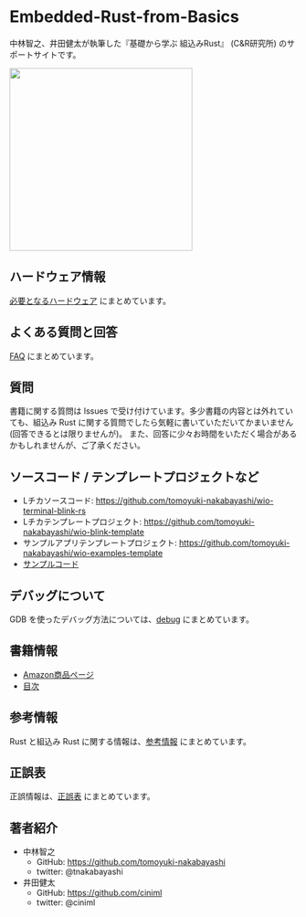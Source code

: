 # Embedded-Rust-from-Basics

中林智之、井田健太が執筆した『基礎から学ぶ 組込みRust』 (C&R研究所) のサポートサイトです。

<img src="https://github.com/tomoyuki-nakabayashi/Embedded-Rust-from-Basics/blob/main/book-cover.jpg" width="320">

## ハードウェア情報

[必要となるハードウェア](./hardware_requirements.md) にまとめています。

## よくある質問と回答

[FAQ](./faq.md) にまとめています。

## 質問

書籍に関する質問は Issues で受け付けています。多少書籍の内容とは外れていても、組込み Rust に関する質問でしたら気軽に書いていただいてかまいません (回答できるとは限りませんが)。
また、回答に少々お時間をいただく場合があるかもしれませんが、ご了承ください。

## ソースコード / テンプレートプロジェクトなど

- Lチカソースコード: https://github.com/tomoyuki-nakabayashi/wio-terminal-blink-rs
- Lチカテンプレートプロジェクト: https://github.com/tomoyuki-nakabayashi/wio-blink-template
- サンプルアプリテンプレートプロジェクト: https://github.com/tomoyuki-nakabayashi/wio-examples-template
- [サンプルコード](./examples)

## デバッグについて

GDB を使ったデバッグ方法については、[debug](./debug) にまとめています。

## 書籍情報

- [Amazon商品ページ](https://www.amazon.co.jp/%E5%9F%BA%E7%A4%8E%E3%81%8B%E3%82%89%E5%AD%A6%E3%81%B6-%E7%B5%84%E8%BE%BC%E3%81%BFRust-%E4%B8%AD%E6%9E%97-%E6%99%BA%E4%B9%8B/dp/4863543379)
- [目次](./toc.md)

## 参考情報

Rust と組込み Rust に関する情報は、[参考情報](./references.md) にまとめています。

## 正誤表

正誤情報は、[正誤表](./correct.md) にまとめています。

## 著者紹介

- 中林智之
  - GitHub: https://github.com/tomoyuki-nakabayashi
  - twitter: @tnakabayashi
- 井田健太
  - GitHub: https://github.com/ciniml
  - twitter: @ciniml
